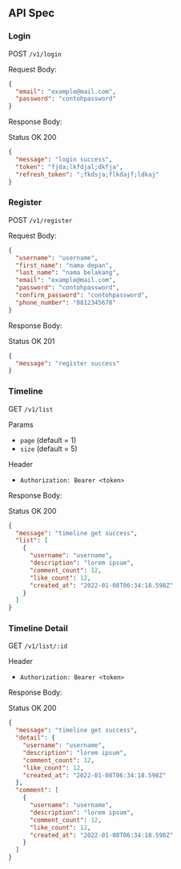 ## API Spec

### Login

POST `/v1/login`

Request Body:

```json
{
  "email": "example@mail.com",
  "password": "contohpassword"
}
```

Response Body:

Status OK 200

```json
{
  "message": "login success",
  "token": "fjda;lkfdjal;dkfja",
  "refresh_token": ";fkdsja;flkdajf;ldkaj"
}
```

### Register

POST `/v1/register`

Request Body:

```json
{
  "username": "username",
  "first_name": "nama depan",
  "last_name": "nama belakang",
  "email": "example@mail.com",
  "password": "contohpassword",
  "confirm_password": "contohpassword",
  "phone_number": "0812345678"
}
```

Response Body:

Status OK 201

```json
{
  "message": "register success"
}
```

### Timeline

GET `/v1/list`

Params

- `page` (default = 1)
- `size` (default = 5)

Header

- `Authorization: Bearer <token>`

Response Body:

Status OK 200

```json
{
  "message": "timeline get success",
  "list": [
    {
      "username": "username",
      "description": "lorem ipsum",
      "comment_count": 12,
      "like_count": 12,
      "created_at": "2022-01-08T06:34:18.598Z"
    }
  ]
}
```

### Timeline Detail

GET `/v1/list/:id`

Header

- `Authorization: Bearer <token>`

Response Body:

Status OK 200

```json
{
  "message": "timeline get success",
  "detail": {
    "username": "username",
    "description": "lorem ipsum",
    "comment_count": 12,
    "like_count": 12,
    "created_at": "2022-01-08T06:34:18.598Z"
  },
  "comment": [
    {
      "username": "username",
      "description": "lorem ipsum",
      "comment_count": 12,
      "like_count": 12,
      "created_at": "2022-01-08T06:34:18.598Z"
    }
  ]
}
```